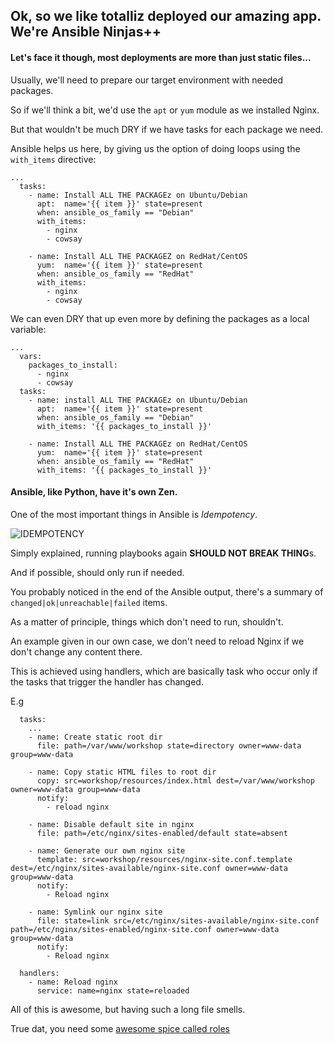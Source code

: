 ## Ok, so we like totalliz deployed our amazing app. We're Ansible Ninjas++

#### Let's face it though, most deployments are more than just static files...

Usually, we'll need to prepare our target environment with needed packages.

So if we'll think a bit, we'd use the `apt` or `yum` module as we installed Nginx.

But that wouldn't be much DRY if we have tasks for each package we need.

Ansible helps us here, by giving us the option of doing loops using the `with_items` directive:

```
...
  tasks:
    - name: Install ALL THE PACKAGEz on Ubuntu/Debian
      apt:  name='{{ item }}' state=present
      when: ansible_os_family == "Debian"
      with_items:
        - nginx
        - cowsay

    - name: Install ALL THE PACKAGEZ on RedHat/CentOS
      yum:  name='{{ item }}' state=present
      when: ansible_os_family == "RedHat"
      with_items:
        - nginx
        - cowsay
```

We can even DRY that up even more by defining the packages as a local variable:

```
...
  vars:
    packages_to_install:
      - nginx
      - cowsay
  tasks:
    - name: install ALL THE PACKAGEz on Ubuntu/Debian
      apt:  name='{{ item }}' state=present
      when: ansible_os_family == "Debian"
      with_items: '{{ packages_to_install }}'

    - name: Install ALL THE PACKAGEz on RedHat/CentOS
      yum:  name='{{ item }}' state=present
      when: ansible_os_family == "RedHat"
      with_items: '{{ packages_to_install }}'
```

#### Ansible, like Python, have it's own Zen.

One of the most important things in Ansible is *Idempotency*.

![IDEMPOTENCY](https://github.com/bigpandaio/ansible-workshop/blob/noob-workshop-docker/memez/idempotency.jpg?raw=true)

Simply explained, running playbooks again **SHOULD NOT BREAK THING**s.

And if possible, should only run if needed.

You probably noticed in the end of the Ansible output, there's a summary of `changed|ok|unreachable|failed` items.

As a matter of principle, things which don't need to run, shouldn't.

An example given in our own case, we don't need to reload Nginx if we don't change any content there.

This is achieved using handlers, which are basically task who occur only if the tasks that trigger the handler has changed.

E.g

```
  tasks:
    ...
    - name: Create static root dir
      file: path=/var/www/workshop state=directory owner=www-data group=www-data

    - name: Copy static HTML files to root dir
      copy: src=workshop/resources/index.html dest=/var/www/workshop owner=www-data group=www-data
      notify:
        - reload nginx

    - name: Disable default site in nginx
      file: path=/etc/nginx/sites-enabled/default state=absent

    - name: Generate our own nginx site
      template: src=workshop/resources/nginx-site.conf.template dest=/etc/nginx/sites-available/nginx-site.conf owner=www-data group=www-data
      notify:
        - Reload nginx

    - name: Symlink our nginx site
      file: state=link src=/etc/nginx/sites-available/nginx-site.conf path=/etc/nginx/sites-enabled/nginx-site.conf owner=www-data group=www-data
      notify:
        - Reload nginx

  handlers:
    - name: Reload nginx
      service: name=nginx state=reloaded

```

All of this is awesome, but having such a long file smells.

True dat, you need some [awesome spice called roles](./6_Advanced-Roles.md)
